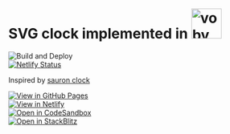 # SVG clock implemented in <a href="https://github.com/vobyjs/voby"><img src="https://raw.githubusercontent.com/vobyjs/voby/master/resources/logo/svg/logo.svg" alt="voby" height="60"></a>

![Build and Deploy](https://github.com/high1/voby-clock/actions/workflows/main.yml/badge.svg?branch=main)  
[![Netlify Status](https://api.netlify.com/api/v1/badges/9b9824b9-50fa-4b8b-8563-3f677dce51c0/deploy-status)](https://app.netlify.com/sites/voby-clock/deploys)  

Inspired by [sauron clock](https://ivanceras.github.io/svg-clock/)  

[![View in GitHub Pages](https://img.shields.io/badge/View%20in-GitHub%20Pages-success?style=for-the-badge&logo=github)](https://high1.github.io/voby-clock/)  
[![View in Netlify](https://img.shields.io/badge/View%20in-Netlify-success?style=for-the-badge&logo=netlify)](https://voby-clock.netlify.app)  
[![Open in CodeSandbox](https://img.shields.io/badge/Open%20in-CodeSandbox-blue?style=for-the-badge&logo=codesandbox)](https://githubbox.com/high1/voby-clock)  
[![Open in StackBlitz](https://developer.stackblitz.com/img/open_in_stackblitz.svg)](https://stackblitz.com/github/high1/voby-clock)   
